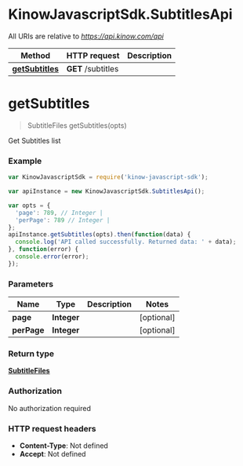 # KinowJavascriptSdk.SubtitlesApi

All URIs are relative to *https://api.kinow.com/api*

Method | HTTP request | Description
------------- | ------------- | -------------
[**getSubtitles**](SubtitlesApi.md#getSubtitles) | **GET** /subtitles | 


<a name="getSubtitles"></a>
# **getSubtitles**
> SubtitleFiles getSubtitles(opts)



Get Subtitles list

### Example
```javascript
var KinowJavascriptSdk = require('kinow-javascript-sdk');

var apiInstance = new KinowJavascriptSdk.SubtitlesApi();

var opts = { 
  'page': 789, // Integer | 
  'perPage': 789 // Integer | 
};
apiInstance.getSubtitles(opts).then(function(data) {
  console.log('API called successfully. Returned data: ' + data);
}, function(error) {
  console.error(error);
});

```

### Parameters

Name | Type | Description  | Notes
------------- | ------------- | ------------- | -------------
 **page** | **Integer**|  | [optional] 
 **perPage** | **Integer**|  | [optional] 

### Return type

[**SubtitleFiles**](SubtitleFiles.md)

### Authorization

No authorization required

### HTTP request headers

 - **Content-Type**: Not defined
 - **Accept**: Not defined

